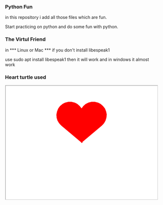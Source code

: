 ### Python Fun

in this repository i add all those files which are fun.

Start practicing on python and do some fun with python.


### The Virtul Friend
in *** Linux or Mac *** if you don't install libespeak1 

use sudo apt install libespeak1
then it will work and in windows it almost work

### Heart turtle used
<img src="/images/heart.png" alt="Heart" title="Heart">
